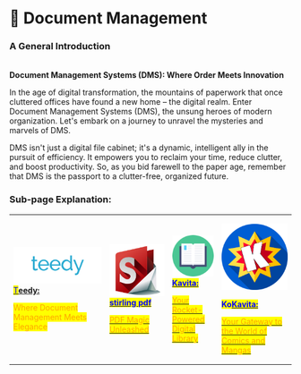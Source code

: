 # 📃 Document Management

### **A General Introduction**

\
**Document Management Systems (DMS): Where Order Meets Innovation**

In the age of digital transformation, the mountains of paperwork that once cluttered offices have found a new home – the digital realm. Enter Document Management Systems (DMS), the unsung heroes of modern organization. Let's embark on a journey to unravel the mysteries and marvels of DMS.

DMS isn't just a digital file cabinet; it's a dynamic, intelligent ally in the pursuit of efficiency. It empowers you to reclaim your time, reduce clutter, and boost productivity. So, as you bid farewell to the paper age, remember that DMS is the passport to a clutter-free, organized future.

### Sub-page Explanation:



|                                                                                                                                                                                                                                                                                                                    |                                                                                                                                                                                                                                                                                                                                                                                                                                      |                                                                                                                                                                                                                                                                                                                                                                                                                                      |                                                                                                                                                                                                                                                                                                                                                                                                                                                                                                                                                                                                                    |
| ------------------------------------------------------------------------------------------------------------------------------------------------------------------------------------------------------------------------------------------------------------------------------------------------------------------ | ------------------------------------------------------------------------------------------------------------------------------------------------------------------------------------------------------------------------------------------------------------------------------------------------------------------------------------------------------------------------------------------------------------------------------------ | ------------------------------------------------------------------------------------------------------------------------------------------------------------------------------------------------------------------------------------------------------------------------------------------------------------------------------------------------------------------------------------------------------------------------------------ | ------------------------------------------------------------------------------------------------------------------------------------------------------------------------------------------------------------------------------------------------------------------------------------------------------------------------------------------------------------------------------------------------------------------------------------------------------------------------------------------------------------------------------------------------------------------------------------------------------------------ |
| <p></p><p><img src="../../.gitbook/assets/image.png" alt=""><a href="https://docs.scaleinfinite.fr/demo-deployment/document-management/teedy-deployment"><mark style="color:blue;">T</mark><strong>eedy:</strong></a></p><p></p><p><mark style="color:orange;">Where Document Management Meets Elegance</mark></p> | <p><img src="../../.gitbook/assets/image (8).png" alt="" data-size="original"><a href="https://docs.scaleinfinite.fr/demo-deployment/document-management/stirling-pdf-deployment"><mark style="color:blue;"><strong>stirling pdf</strong></mark></a></p><p></p><p><a href="https://docs.scaleinfinite.fr/demo-deployment/document-management/stirling-pdf-deployment"><mark style="color:orange;">PDF Magic Unleashed</mark></a></p> | <p><img src="../../.gitbook/assets/image (1).png" alt="" data-size="original"><a href="https://docs.scaleinfinite.fr/demo-deployment/document-management/kavita-deployment"><mark style="color:blue;"><strong>Kavita:</strong></mark> </a></p><p></p><p><a href="https://docs.scaleinfinite.fr/demo-deployment/document-management/kavita-deployment"><mark style="color:orange;">Your Rocket-Powered Digital Library</mark></a></p> | <p><a href="https://docs.scaleinfinite.fr/demo-deployment/document-management/komga-deployment"><img src="../../.gitbook/assets/image (3).png" alt="" data-size="original"></a></p><p></p><p><mark style="color:blue;"><strong>Ko</strong></mark><a href="https://docs.scaleinfinite.fr/demo-deployment/document-management/kavita-deployment"><mark style="color:blue;"><strong>Kavita:</strong></mark> </a></p><p></p><p><a href="https://docs.scaleinfinite.fr/demo-deployment/document-management/komga-deployment"> <mark style="color:orange;">Your Gateway to the World of Comics and Mangas</mark></a></p> |
